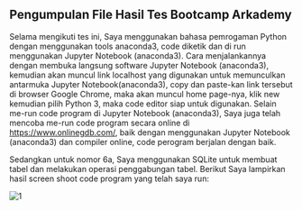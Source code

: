 ## Pengumpulan File Hasil Tes Bootcamp Arkademy

Selama mengikuti tes ini, Saya menggunakan bahasa pemrogaman Python dengan menggunakan tools anaconda3, code diketik
dan di run menggunakan Jupyter Notebook (anaconda3). Cara menjalankannya dengan membuka langsung software Jupyter 
Notebook (anaconda3), kemudian akan muncul link localhost yang digunakan untuk memunculkan antarmuka Jupyter Notebook(anaconda3),
copy dan paste-kan link tersebut di browser Google Chrome, maka akan muncul home page-nya, klik new kemudian pilih Python 3, maka
code editor siap untuk digunakan. Selain me-run code program di Jupyter Notebook (anaconda3), Saya juga telah mencoba me-run
code program secara online di https://www.onlinegdb.com/, baik dengan menggunakan Jupyter Notebook (anaconda3) dan compiler online,
code perogram berjalan dengan baik.

Sedangkan untuk nomor 6a, Saya menggunakan SQLite untuk membuat tabel dan melakukan operasi penggabungan tabel. Berikut Saya 
lampirkan hasil screen shoot code program yang telah saya run:

![1](https://user-images.githubusercontent.com/63027899/79639118-c5730500-81b3-11ea-817b-fe6b94b9ab3b.jpg)

